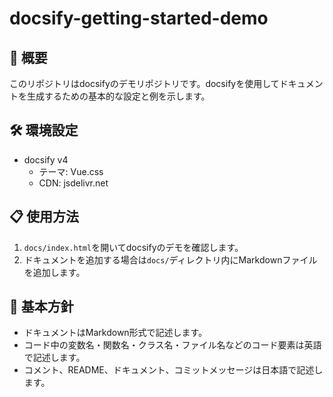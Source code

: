 # docsify-getting-started-demo

## 📝 概要
このリポジトリはdocsifyのデモリポジトリです。docsifyを使用してドキュメントを生成するための基本的な設定と例を示します。

## 🛠️ 環境設定
- docsify v4
  - テーマ: Vue.css
  - CDN: jsdelivr.net

## 📋 使用方法
1. `docs/index.html`を開いてdocsifyのデモを確認します。
2. ドキュメントを追加する場合は`docs/`ディレクトリ内にMarkdownファイルを追加します。

## 🌟 基本方針
- ドキュメントはMarkdown形式で記述します。
- コード中の変数名・関数名・クラス名・ファイル名などのコード要素は英語で記述します。
- コメント、README、ドキュメント、コミットメッセージは日本語で記述します。
